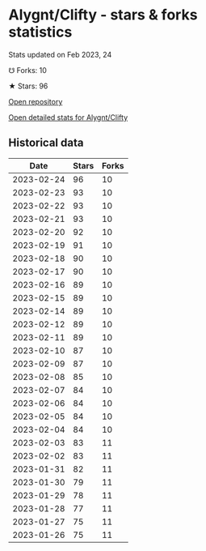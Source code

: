 # Alygnt/Clifty - stars & forks statistics

Stats updated on Feb 2023, 24

☋ Forks: 10

★ Stars: 96

[Open repository](https://github.com/Alygnt/Clifty)

[Open detailed stats for Alygnt/Clifty](https://reviewgithub.com/rep/Alygnt/Clifty)

## Historical data
| Date | Stars | Forks |
|------|-------|-------|
| 2023-02-24 | 96 | 10 | 
| 2023-02-23 | 93 | 10 | 
| 2023-02-22 | 93 | 10 | 
| 2023-02-21 | 93 | 10 | 
| 2023-02-20 | 92 | 10 | 
| 2023-02-19 | 91 | 10 | 
| 2023-02-18 | 90 | 10 | 
| 2023-02-17 | 90 | 10 | 
| 2023-02-16 | 89 | 10 | 
| 2023-02-15 | 89 | 10 | 
| 2023-02-14 | 89 | 10 | 
| 2023-02-12 | 89 | 10 | 
| 2023-02-11 | 89 | 10 | 
| 2023-02-10 | 87 | 10 | 
| 2023-02-09 | 87 | 10 | 
| 2023-02-08 | 85 | 10 | 
| 2023-02-07 | 84 | 10 | 
| 2023-02-06 | 84 | 10 | 
| 2023-02-05 | 84 | 10 | 
| 2023-02-04 | 84 | 10 | 
| 2023-02-03 | 83 | 11 | 
| 2023-02-02 | 83 | 11 | 
| 2023-01-31 | 82 | 11 | 
| 2023-01-30 | 79 | 11 | 
| 2023-01-29 | 78 | 11 | 
| 2023-01-28 | 77 | 11 | 
| 2023-01-27 | 75 | 11 | 
| 2023-01-26 | 75 | 11 | 

